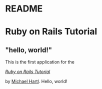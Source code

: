 # README

# Ruby on Rails Tutorial



## "hello, world!"



This is the first application for the

[*Ruby on Rails Tutorial*](http://www.railstutorial.org/)

by [Michael Hartl](http://www.michaelhartl.com/). Hello, world!